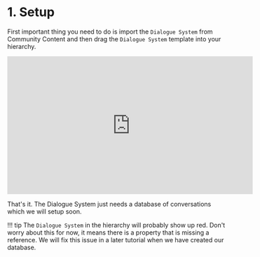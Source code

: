# 1. Setup

First important thing you need to do is import the `Dialogue System` from Community Content and then drag the `Dialogue System` template into your hierarchy.

<iframe width="560" height="315" src="https://www.youtube.com/embed/S8Gp3V2zfpU" title="YouTube video player" frameborder="0" allow="accelerometer; autoplay; clipboard-write; encrypted-media; gyroscope; picture-in-picture" allowfullscreen></iframe>

That's it. The Dialogue System just needs a database of conversations which we will setup soon.

!!! tip
	The `Dialogue System` in the hierarchy will probably show up red. Don't worry about this for now, it means there is a property that is missing a reference. We will fix this issue in a later tutorial when we have created our database.
